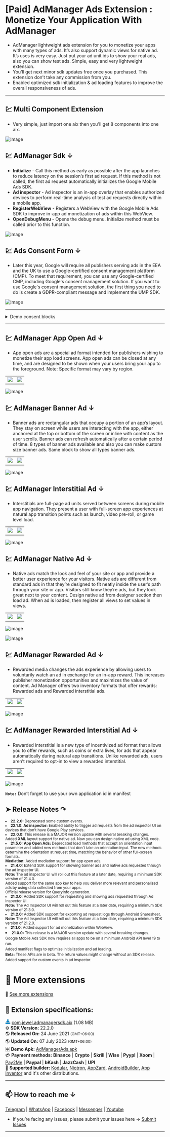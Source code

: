 # [Paid] AdManager Ads Extension : Monetize Your Application With AdManager
* AdManager lightweight ads extension for you to monetize your apps with many types of ads. It’s also support dynamic views for native ad. It’s uses is very easy. Just put your ad unit ids to show your real ads, also you can show test ads. Simple, easy and very lightweight extension.
* You’ll get next minor sdk updates free once you purchased. This extension don’t take any commission from you.
* Enabled optimized sdk initialization & ad loading features to improve the overall responsiveness of ads.
* **

## 💹 Multi Component Extension
* Very simple, just import one aix then you'll get 8 components into one aix.

![image](https://github.com/jewelshkjony/AdManagerAds/assets/75406851/4ab79b08-842c-44bd-8033-d342775a695d)

## 💹 AdManager Sdk **↓**
* **Initialize** - Call this method as early as possible after the app launches to reduce latency on the session’s first ad request. If this method is not called, the first ad request automatically initializes the Google Mobile Ads SDK.
* **Ad inspector** - Ad inspector is an in-app overlay that enables authorized devices to perform real-time analysis of test ad requests directly within a mobile app.
* **RegisterWebView** - Registers a WebView with the Google Mobile Ads SDK to improve in-app ad monetization of ads within this WebView.
* **OpenDebugMenu** - Opens the debug menu. Initialize method must be called prior to this function.

![image](https://github.com/jewelshkjony/AdManagerAds/assets/75406851/3aa8c8e5-4764-4f84-a5c1-9859adfb35a3)

## 💹 Ads Consent Form **↓**
* Later this year, Google will require all publishers serving ads in the EEA and the UK to use a Google-certified consent management platform (CMP). To meet that requirement, you can use any Google-certified CMP, including Google's consent management solution. If you want to use Google's consent management solution, the first thing you need to do is create a GDPR-compliant message and implement the UMP SDK.

![image](https://github.com/jewelshkjony/AdManagerAds/assets/75406851/869d7ea2-e671-4d11-8232-0011233937f7)

* **

<details>
  <summary>Demo consent blocks</summary>
  
* For production:

![image](https://github.com/jewelshkjony/AdManagerAds/assets/75406851/a2c337cb-2378-4d2d-9111-9bba0683e711)

* For testing:

![image](https://github.com/jewelshkjony/AdManagerAds/assets/75406851/dc4d6015-9490-4530-8617-c9ab0919dbfe)

</details>

* **

## 💹 AdManager App Open Ad **↓**
* App open ads are a special ad format intended for publishers wishing to monetize their app load screens. App open ads can be closed at any time, and are designed to be shown when your users bring your app to the foreground. Note: Specific format may vary by region.

<table>
<tr>
<td>
<img src="https://github.com/jewelshkjony/AdManagerAds/assets/75406851/dfe1fbaf-f0ed-447d-8c0b-e2998d124168"/>
</td>
<td>
<img src="https://github.com/jewelshkjony/AdManagerAds/assets/75406851/c1cbf303-d6ee-47d0-9cf3-b361774ec6c5"/>
</td>
</tr>
</table>

![image](https://github.com/jewelshkjony/AdManagerAds/assets/75406851/28e864aa-261e-44d5-9861-f8c53ce39d1d)

## 💹 AdManager Banner Ad **↓**
* Banner ads are rectangular ads that occupy a portion of an app’s layout. They stay on screen while users are interacting with the app, either anchored at the top or bottom of the screen or inline with content as the user scrolls. Banner ads can refresh automatically after a certain period of time.
8 types of banner ads available and also you can make custom size banner ads. Same block to show all types banner ads.

<table>
<tr>
<td>
<img src="https://github.com/jewelshkjony/AdManagerAds/assets/75406851/41aeff46-53cf-4887-b32a-a091fc48f6e8"/>
</td>
<td>
<img src="https://github.com/jewelshkjony/AdManagerAds/assets/75406851/a480f1e1-db4b-453b-b6f5-777fbf23a3f5"/>
</td>
</tr>
</table>

![image](https://github.com/jewelshkjony/AdManagerAds/assets/75406851/763e9a46-45b2-460f-8c5c-77a51a27cb57)

## 💹 AdManager Interstitial Ad **↓**
* Interstitials are full-page ad units served between screens during mobile app navigation. They present a user with full-screen app experiences at natural app transition points such as launch, video pre-roll, or game level load.

<table>
<tr>
<td>
<img src="https://github.com/jewelshkjony/AdManagerAds/assets/75406851/1399f1a7-a484-4bbc-8fe2-ba4c5d2598c2"/>
</td>
<td>
<img src="https://github.com/jewelshkjony/AdManagerAds/assets/75406851/ab22a0f2-b415-460d-8291-b96afe7456ec"/>
</td>
</tr>
</table>

![image](https://github.com/jewelshkjony/AdManagerAds/assets/75406851/2639b062-8520-4754-a546-b474a9c49656)

## 💹 AdManager Native Ad **↓**
* Native ads match the look and feel of your site or app and provide a better user experience for your visitors. Native ads are different from standard ads in that they’re designed to fit neatly inside the user’s path through your site or app. Visitors still know they’re ads, but they look great next to your content.
Design native ad from designer section then load ad. When ad is loaded, then register all views to set values in views.

<table>
<tr>
<td>
<img src="https://github.com/jewelshkjony/AdManagerAds/assets/75406851/64748484-3f89-4a30-b9e6-8fd9da0e4169"/>
</td>
<td>
<img src="https://github.com/jewelshkjony/AdManagerAds/assets/75406851/c9c9f2c8-5025-4515-8038-9df707def130"/>
</td>
</tr>
</table>

![image](https://github.com/jewelshkjony/AdManagerAds/assets/75406851/f38827fd-10d6-4eb9-be97-dac69a573baf)

![image](https://github.com/jewelshkjony/AdManagerAds/assets/75406851/40ec4325-a408-4767-b39b-a82bfa072177)

## 💹 AdManager Rewarded Ad **↓**
* Rewarded media changes the ads experience by allowing users to voluntarily watch an ad in exchange for an in-app reward. This increases publisher monetization opportunities and maximizes the value of content. Ad Manager offers two inventory formats that offer rewards: Rewarded ads and Rewarded interstitial ads.

<table>
<tr>
<td>
<img src="https://github.com/jewelshkjony/AdManagerAds/assets/75406851/7e48157a-6d30-4841-8aa1-16e79482c6bc"/>
</td>
<td>
<img src="https://github.com/jewelshkjony/AdManagerAds/assets/75406851/a7a25e00-586b-45c0-b642-d8bbbcf2ce3f"/>
</td>
</tr>
</table>

![image](https://github.com/jewelshkjony/AdManagerAds/assets/75406851/0926c81d-38f3-41e2-b77d-c10e43c4bd09)

## 💹 AdManager Rewarded Interstitial Ad **↓**
* Rewarded interstitial is a new type of incentivized ad format that allows you to offer rewards, such as coins or extra lives, for ads that appear automatically during natural app transitions. Unlike rewarded ads, users aren’t required to opt-in to view a rewarded interstitial.

<table>
<tr>
<td>
<img src="https://github.com/jewelshkjony/AdManagerAds/assets/75406851/a051fea7-2761-445e-8d28-2a69171c86ab"/>
</td>
<td>
<img src="https://github.com/jewelshkjony/AdManagerAds/assets/75406851/b69f17fd-e024-4c69-b35c-2bd5118e412b"/>
</td>
</tr>
</table>

![image](https://github.com/jewelshkjony/AdManagerAds/assets/75406851/b2ffb20d-13a1-4d88-8f84-adc73851ef66)

**`Note:`** Don’t forget to use your own application id in manifest

## ➤ Release Notes ↷
<small>
<li> <b>22.2.0:</b> Deprecated some custom events.
<li> <b>22.1.0: Ad inspector:</b> Enabled ability to trigger ad requests from the ad inspector UI on devices that don't have Google Play services.
<li> <b>22.0.0:</b> This release is a MAJOR version update with several breaking changes.
<br>Added <b>XML</b> layout support for native ad. Now you can design native ad using XML code.
<li> <b>21.5.0:</b> <b>App Open Ads:</b> Deprecated load methods that accept an orientation input parameter and added new methods that don't take an orientation input. The new methods determine the orientation at request time, matching the behavior of other full-screen formats.
<br><b>Mediation:</b> Added mediation support for app open ads.
<li> <b>21.4.0:</b> Extend SDK support for showing banner ads and native ads requested through the ad inspector UI.
<br><b>Note:</b> The ad inspector UI will roll out this feature at a later date, requiring a minimum SDK version of 21.4.0.
<br>Added support for the same app key to help you deliver more relevant and personalized ads by using data collected from your apps.
<br>Official release version for QueryInfo generation.
<li> <b>21.3.0:</b> Added SDK support for requesting and showing ads requested through Ad Inspector UI.
<br> <b>Note:</b> The Ad Inspector UI will roll out this feature at a later date, requiring a minimum SDK version of 21.3.0.
<li> <b>21.2.0:</b> Added SDK support for exporting ad request logs through Android Sharesheet.
<br> <b>Note:</b> The Ad Inspector UI will roll out this feature at a later date, requiring a minimum SDK version of 21.2.0.
<li> <b>21.1.0:</b> Added support for ad monetization within WebView.
<li> <b>21.0.0:</b> This release is a MAJOR version update with several breaking changes.
<br>Google Mobile Ads SDK now requires all apps to be on a minimum Android API level 19 to run.
<br>Added manifest flags to optimize initialization and ad loading.
<br><b>Beta:</b> These APIs are in beta. The return values might change without an SDK release.
<br>Added support for custom events in ad inspector.
</small>

# 🧩 More extensions
🔗 <a href="https://github.com/jewelshkjony/Extensions">See more extensions</a>

## 📝 Extension specifications:
<img src="https://github.com/jewelshkjony/AdmobAds/raw/main/imagaes/download.png"/> <a href="https://t.me/jewelshkjony">com.jewel.admanagersdk.aix</a> (1.08 MB) \
⚙️ <b>SDK Version:</b> 22.2.0\
🌎 <b>Released On:</b> 24 June 2021 <small>(GMT+06:00)</small>\
🌎 <b>Updated On:</b> 07 July 2023 <small>(GMT+06:00)</small>\
🈸 <b>Demo Apk:</b> <a href="https://github.com/jewelshkjony/AdmobAds/raw/main/output/AdManagerAds.apk"> AdManagerAds.apk</a>\
💳 <b>Payment methods:</b> **Binance** | **Crypto** | **Skrill** | **Wise** | **Pyypl** | **Xoom** | <a href="https://play.google.com/store/apps/details?id=com.jewelshkjony.pay2me">Pay2Me</a> | **Paypal** | **bKash** | **JazzCash** | **UPI**\
🤝 <b>Supported builder:</b> <a href="https://www.kodular.io/">Kodular</a>, <a href="https://niotron.com/">Niotron</a>, <a href="https://appzard.com/">AppZard</a>, <a href="https://androidbuilder.in/">AndroidBuilder</a>, <a href="http://ai2.appinventor.mit.edu/">App Inventor</a> and it's other distributions.
* **

## 📫 How to reach me ↓

<a href="https://t.me/jewelshkjony" target="_blank">Telegram</a> | <a href="https://wa.me/8801775668913" target="_blank">WhatsApp</a> | <a href="https://fb.com/jewelshkjony" target="_blank">Facebook</a> | <a href="https://m.me/jewelshkjony" target="_blank">Messenger</a> | <a href="https://m.youtube.com/c/JewelShikderJony?sub_confirmation=1" target="_blank">Youtube</a>

* If you’re facing any issues, please submit your issues here → [Submit Issues](https://github.com/jewelshkjony/AdManagerAds/issues)
* **
